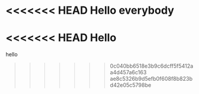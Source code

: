 <<<<<<< HEAD
Hello everybody
=======
<<<<<<< HEAD
Hello
=======
hello
>>>>>>> 0c040bb6518e3b9c6dcff5f5412aa4d457a6c163
>>>>>>> ae8c5326b9d5efb0f608f8b823bd42e05c5798be
